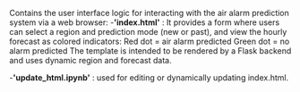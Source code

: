 Contains the user interface logic for interacting with the air alarm prediction system via a web browser:
  -**'index.html'** : It provides a form where users can select a region and prediction mode (new or past), and view the hourly forecast as colored indicators:
    Red dot = air alarm predicted
    Green dot = no alarm predicted
  The template is intended to be rendered by a Flask backend and uses dynamic region and forecast data.

  -**'update_html.ipynb'** :  used for editing or dynamically updating index.html.
